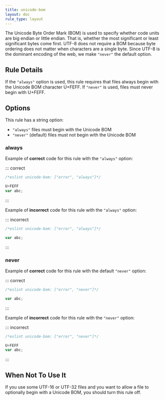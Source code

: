 ```yaml
---
title: unicode-bom
layout: doc
rule_type: layout
---
```




The Unicode Byte Order Mark (BOM) is used to specify whether code units are big
endian or little endian. That is, whether the most significant or least
significant bytes come first. UTF-8 does not require a BOM because byte ordering
does not matter when characters are a single byte. Since UTF-8 is the dominant
encoding of the web, we make `"never"` the default option.

## Rule Details

If the `"always"` option is used, this rule requires that files always begin
with the Unicode BOM character U+FEFF. If `"never"` is used, files must never
begin with U+FEFF.

## Options

This rule has a string option:

* `"always"` files must begin with the Unicode BOM
* `"never"` (default) files must not begin with the Unicode BOM

### always

Example of **correct** code for this rule with the `"always"` option:

::: correct

```js
/*eslint unicode-bom: ["error", "always"]*/

U+FEFF
var abc;
```

:::

Example of **incorrect** code for this rule with the `"always"` option:

::: incorrect

```js
/*eslint unicode-bom: ["error", "always"]*/

var abc;
```

:::

### never

Example of **correct** code for this rule with the default `"never"` option:

::: correct

```js
/*eslint unicode-bom: ["error", "never"]*/

var abc;
```

:::

Example of **incorrect** code for this rule with the `"never"` option:

::: incorrect

```js
/*eslint unicode-bom: ["error", "never"]*/

U+FEFF
var abc;
```

:::

## When Not To Use It

If you use some UTF-16 or UTF-32 files and you want to allow a file to
optionally begin with a Unicode BOM, you should turn this rule off.
